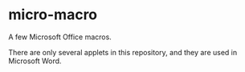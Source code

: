 # micro-macro

A few Microsoft Office macros.

There are only several applets in this repository, and they are used in Microsoft Word.

